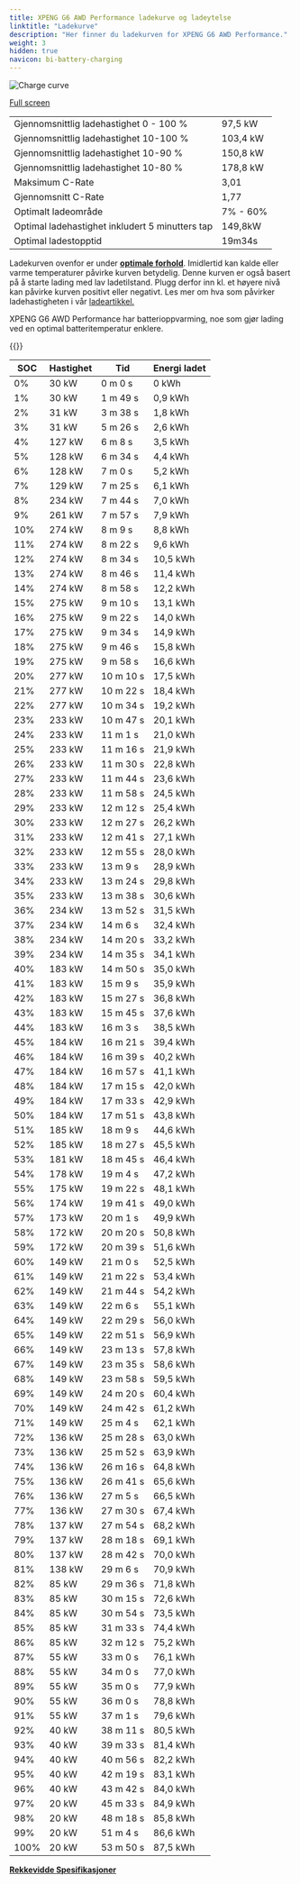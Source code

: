 ```yaml
---
title: XPENG G6 AWD Performance ladekurve og ladeytelse
linktitle: "Ladekurve"
description: "Her finner du ladekurven for XPENG G6 AWD Performance."
weight: 3
hidden: true
navicon: bi-battery-charging
---
```

<!-- markdownlint-disable MD033 -->
<img src="/images/models/xpeng/g6/g6_awd_performance/chargingcurve.svg" alt="Charge curve" class="img-fluid">

[Full screen](/images/models/xpeng/g6/g6_awd_performance/chargingcurve.svg)


<table class="table table-striped border">
<tbody>
<tr>
<td>Gjennomsnittlig ladehastighet 0 - 100 %</td><td>97,5 kW</td>
</tr>
<tr>
<td>Gjennomsnittlig ladehastighet 10-100 %</td><td>103,4 kW</td>
</tr>
<tr>
<td>Gjennomsnittlig ladehastighet 10-90 %</td><td>150,8 kW</td>
</tr>
<tr>
<td>Gjennomsnittlig ladehastighet 10-80 %</td><td>178,8 kW</td>
</tr>
<tr>
<td>Maksimum C-Rate</td><td>3,01</td>
</tr>
<tr>
<td>Gjennomsnitt C-Rate</td><td>1,77</td>
</tr>
<tr>
<td>Optimalt ladeområde</td><td>7% - 60%</td>
</tr>
<tr>
<td>Optimal ladehastighet inkludert 5 minutters tap</td><td>149,8kW</td>
</tr>
<tr>
<td>Optimal ladestopptid</td><td>19m34s</td>
</tr>
</tbody>
</table>


Ladekurven ovenfor er under **[optimale forhold](../../../../../technology/battery/charging/#temperatur)**. Imidlertid kan kalde eller varme temperaturer påvirke kurven betydelig. Denne kurven er også basert på å starte lading med lav ladetilstand. Plugg derfor inn kl. et høyere nivå kan påvirke kurven positivt eller negativt. Les mer om hva som påvirker ladehastigheten i vår [ladeartikkel.](../../../../../technology/battery/charging/)


XPENG G6 AWD Performance har batterioppvarming, noe som gjør lading ved en optimal batteritemperatur enklere.


{{<evkxdisplayaddarticle />}}
<table class="table table-striped border">
<thead>
<tr><th>SOC</th><th>Hastighet</th><th>Tid</th><th>Energi ladet</th></tr>
</thead>
<tbody>
<tr>
<td>0%</td><td>30 kW</td><td> 0 m 0 s </td><td>0 kWh </td>
</tr>
<tr>
<td>1%</td><td>30 kW</td><td> 1 m 49 s </td><td>0,9 kWh </td>
</tr>
<tr>
<td>2%</td><td>31 kW</td><td> 3 m 38 s </td><td>1,8 kWh </td>
</tr>
<tr>
<td>3%</td><td>31 kW</td><td> 5 m 26 s </td><td>2,6 kWh </td>
</tr>
<tr>
<td>4%</td><td>127 kW</td><td> 6 m 8 s </td><td>3,5 kWh </td>
</tr>
<tr>
<td>5%</td><td>128 kW</td><td> 6 m 34 s </td><td>4,4 kWh </td>
</tr>
<tr>
<td>6%</td><td>128 kW</td><td> 7 m 0 s </td><td>5,2 kWh </td>
</tr>
<tr>
<td>7%</td><td>129 kW</td><td> 7 m 25 s </td><td>6,1 kWh </td>
</tr>
<tr>
<td>8%</td><td>234 kW</td><td> 7 m 44 s </td><td>7,0 kWh </td>
</tr>
<tr>
<td>9%</td><td>261 kW</td><td> 7 m 57 s </td><td>7,9 kWh </td>
</tr>
<tr>
<td>10%</td><td>274 kW</td><td> 8 m 9 s </td><td>8,8 kWh </td>
</tr>
<tr>
<td>11%</td><td>274 kW</td><td> 8 m 22 s </td><td>9,6 kWh </td>
</tr>
<tr>
<td>12%</td><td>274 kW</td><td> 8 m 34 s </td><td>10,5 kWh </td>
</tr>
<tr>
<td>13%</td><td>274 kW</td><td> 8 m 46 s </td><td>11,4 kWh </td>
</tr>
<tr>
<td>14%</td><td>274 kW</td><td> 8 m 58 s </td><td>12,2 kWh </td>
</tr>
<tr>
<td>15%</td><td>275 kW</td><td> 9 m 10 s </td><td>13,1 kWh </td>
</tr>
<tr>
<td>16%</td><td>275 kW</td><td> 9 m 22 s </td><td>14,0 kWh </td>
</tr>
<tr>
<td>17%</td><td>275 kW</td><td> 9 m 34 s </td><td>14,9 kWh </td>
</tr>
<tr>
<td>18%</td><td>275 kW</td><td> 9 m 46 s </td><td>15,8 kWh </td>
</tr>
<tr>
<td>19%</td><td>275 kW</td><td> 9 m 58 s </td><td>16,6 kWh </td>
</tr>
<tr>
<td>20%</td><td>277 kW</td><td> 10 m 10 s </td><td>17,5 kWh </td>
</tr>
<tr>
<td>21%</td><td>277 kW</td><td> 10 m 22 s </td><td>18,4 kWh </td>
</tr>
<tr>
<td>22%</td><td>277 kW</td><td> 10 m 34 s </td><td>19,2 kWh </td>
</tr>
<tr>
<td>23%</td><td>233 kW</td><td> 10 m 47 s </td><td>20,1 kWh </td>
</tr>
<tr>
<td>24%</td><td>233 kW</td><td> 11 m 1 s </td><td>21,0 kWh </td>
</tr>
<tr>
<td>25%</td><td>233 kW</td><td> 11 m 16 s </td><td>21,9 kWh </td>
</tr>
<tr>
<td>26%</td><td>233 kW</td><td> 11 m 30 s </td><td>22,8 kWh </td>
</tr>
<tr>
<td>27%</td><td>233 kW</td><td> 11 m 44 s </td><td>23,6 kWh </td>
</tr>
<tr>
<td>28%</td><td>233 kW</td><td> 11 m 58 s </td><td>24,5 kWh </td>
</tr>
<tr>
<td>29%</td><td>233 kW</td><td> 12 m 12 s </td><td>25,4 kWh </td>
</tr>
<tr>
<td>30%</td><td>233 kW</td><td> 12 m 27 s </td><td>26,2 kWh </td>
</tr>
<tr>
<td>31%</td><td>233 kW</td><td> 12 m 41 s </td><td>27,1 kWh </td>
</tr>
<tr>
<td>32%</td><td>233 kW</td><td> 12 m 55 s </td><td>28,0 kWh </td>
</tr>
<tr>
<td>33%</td><td>233 kW</td><td> 13 m 9 s </td><td>28,9 kWh </td>
</tr>
<tr>
<td>34%</td><td>233 kW</td><td> 13 m 24 s </td><td>29,8 kWh </td>
</tr>
<tr>
<td>35%</td><td>233 kW</td><td> 13 m 38 s </td><td>30,6 kWh </td>
</tr>
<tr>
<td>36%</td><td>234 kW</td><td> 13 m 52 s </td><td>31,5 kWh </td>
</tr>
<tr>
<td>37%</td><td>234 kW</td><td> 14 m 6 s </td><td>32,4 kWh </td>
</tr>
<tr>
<td>38%</td><td>234 kW</td><td> 14 m 20 s </td><td>33,2 kWh </td>
</tr>
<tr>
<td>39%</td><td>234 kW</td><td> 14 m 35 s </td><td>34,1 kWh </td>
</tr>
<tr>
<td>40%</td><td>183 kW</td><td> 14 m 50 s </td><td>35,0 kWh </td>
</tr>
<tr>
<td>41%</td><td>183 kW</td><td> 15 m 9 s </td><td>35,9 kWh </td>
</tr>
<tr>
<td>42%</td><td>183 kW</td><td> 15 m 27 s </td><td>36,8 kWh </td>
</tr>
<tr>
<td>43%</td><td>183 kW</td><td> 15 m 45 s </td><td>37,6 kWh </td>
</tr>
<tr>
<td>44%</td><td>183 kW</td><td> 16 m 3 s </td><td>38,5 kWh </td>
</tr>
<tr>
<td>45%</td><td>184 kW</td><td> 16 m 21 s </td><td>39,4 kWh </td>
</tr>
<tr>
<td>46%</td><td>184 kW</td><td> 16 m 39 s </td><td>40,2 kWh </td>
</tr>
<tr>
<td>47%</td><td>184 kW</td><td> 16 m 57 s </td><td>41,1 kWh </td>
</tr>
<tr>
<td>48%</td><td>184 kW</td><td> 17 m 15 s </td><td>42,0 kWh </td>
</tr>
<tr>
<td>49%</td><td>184 kW</td><td> 17 m 33 s </td><td>42,9 kWh </td>
</tr>
<tr>
<td>50%</td><td>184 kW</td><td> 17 m 51 s </td><td>43,8 kWh </td>
</tr>
<tr>
<td>51%</td><td>185 kW</td><td> 18 m 9 s </td><td>44,6 kWh </td>
</tr>
<tr>
<td>52%</td><td>185 kW</td><td> 18 m 27 s </td><td>45,5 kWh </td>
</tr>
<tr>
<td>53%</td><td>181 kW</td><td> 18 m 45 s </td><td>46,4 kWh </td>
</tr>
<tr>
<td>54%</td><td>178 kW</td><td> 19 m 4 s </td><td>47,2 kWh </td>
</tr>
<tr>
<td>55%</td><td>175 kW</td><td> 19 m 22 s </td><td>48,1 kWh </td>
</tr>
<tr>
<td>56%</td><td>174 kW</td><td> 19 m 41 s </td><td>49,0 kWh </td>
</tr>
<tr>
<td>57%</td><td>173 kW</td><td> 20 m 1 s </td><td>49,9 kWh </td>
</tr>
<tr>
<td>58%</td><td>172 kW</td><td> 20 m 20 s </td><td>50,8 kWh </td>
</tr>
<tr>
<td>59%</td><td>172 kW</td><td> 20 m 39 s </td><td>51,6 kWh </td>
</tr>
<tr>
<td>60%</td><td>149 kW</td><td> 21 m 0 s </td><td>52,5 kWh </td>
</tr>
<tr>
<td>61%</td><td>149 kW</td><td> 21 m 22 s </td><td>53,4 kWh </td>
</tr>
<tr>
<td>62%</td><td>149 kW</td><td> 21 m 44 s </td><td>54,2 kWh </td>
</tr>
<tr>
<td>63%</td><td>149 kW</td><td> 22 m 6 s </td><td>55,1 kWh </td>
</tr>
<tr>
<td>64%</td><td>149 kW</td><td> 22 m 29 s </td><td>56,0 kWh </td>
</tr>
<tr>
<td>65%</td><td>149 kW</td><td> 22 m 51 s </td><td>56,9 kWh </td>
</tr>
<tr>
<td>66%</td><td>149 kW</td><td> 23 m 13 s </td><td>57,8 kWh </td>
</tr>
<tr>
<td>67%</td><td>149 kW</td><td> 23 m 35 s </td><td>58,6 kWh </td>
</tr>
<tr>
<td>68%</td><td>149 kW</td><td> 23 m 58 s </td><td>59,5 kWh </td>
</tr>
<tr>
<td>69%</td><td>149 kW</td><td> 24 m 20 s </td><td>60,4 kWh </td>
</tr>
<tr>
<td>70%</td><td>149 kW</td><td> 24 m 42 s </td><td>61,2 kWh </td>
</tr>
<tr>
<td>71%</td><td>149 kW</td><td> 25 m 4 s </td><td>62,1 kWh </td>
</tr>
<tr>
<td>72%</td><td>136 kW</td><td> 25 m 28 s </td><td>63,0 kWh </td>
</tr>
<tr>
<td>73%</td><td>136 kW</td><td> 25 m 52 s </td><td>63,9 kWh </td>
</tr>
<tr>
<td>74%</td><td>136 kW</td><td> 26 m 16 s </td><td>64,8 kWh </td>
</tr>
<tr>
<td>75%</td><td>136 kW</td><td> 26 m 41 s </td><td>65,6 kWh </td>
</tr>
<tr>
<td>76%</td><td>136 kW</td><td> 27 m 5 s </td><td>66,5 kWh </td>
</tr>
<tr>
<td>77%</td><td>136 kW</td><td> 27 m 30 s </td><td>67,4 kWh </td>
</tr>
<tr>
<td>78%</td><td>137 kW</td><td> 27 m 54 s </td><td>68,2 kWh </td>
</tr>
<tr>
<td>79%</td><td>137 kW</td><td> 28 m 18 s </td><td>69,1 kWh </td>
</tr>
<tr>
<td>80%</td><td>137 kW</td><td> 28 m 42 s </td><td>70,0 kWh </td>
</tr>
<tr>
<td>81%</td><td>138 kW</td><td> 29 m 6 s </td><td>70,9 kWh </td>
</tr>
<tr>
<td>82%</td><td>85 kW</td><td> 29 m 36 s </td><td>71,8 kWh </td>
</tr>
<tr>
<td>83%</td><td>85 kW</td><td> 30 m 15 s </td><td>72,6 kWh </td>
</tr>
<tr>
<td>84%</td><td>85 kW</td><td> 30 m 54 s </td><td>73,5 kWh </td>
</tr>
<tr>
<td>85%</td><td>85 kW</td><td> 31 m 33 s </td><td>74,4 kWh </td>
</tr>
<tr>
<td>86%</td><td>85 kW</td><td> 32 m 12 s </td><td>75,2 kWh </td>
</tr>
<tr>
<td>87%</td><td>55 kW</td><td> 33 m 0 s </td><td>76,1 kWh </td>
</tr>
<tr>
<td>88%</td><td>55 kW</td><td> 34 m 0 s </td><td>77,0 kWh </td>
</tr>
<tr>
<td>89%</td><td>55 kW</td><td> 35 m 0 s </td><td>77,9 kWh </td>
</tr>
<tr>
<td>90%</td><td>55 kW</td><td> 36 m 0 s </td><td>78,8 kWh </td>
</tr>
<tr>
<td>91%</td><td>55 kW</td><td> 37 m 1 s </td><td>79,6 kWh </td>
</tr>
<tr>
<td>92%</td><td>40 kW</td><td> 38 m 11 s </td><td>80,5 kWh </td>
</tr>
<tr>
<td>93%</td><td>40 kW</td><td> 39 m 33 s </td><td>81,4 kWh </td>
</tr>
<tr>
<td>94%</td><td>40 kW</td><td> 40 m 56 s </td><td>82,2 kWh </td>
</tr>
<tr>
<td>95%</td><td>40 kW</td><td> 42 m 19 s </td><td>83,1 kWh </td>
</tr>
<tr>
<td>96%</td><td>40 kW</td><td> 43 m 42 s </td><td>84,0 kWh </td>
</tr>
<tr>
<td>97%</td><td>20 kW</td><td> 45 m 33 s </td><td>84,9 kWh </td>
</tr>
<tr>
<td>98%</td><td>20 kW</td><td> 48 m 18 s </td><td>85,8 kWh </td>
</tr>
<tr>
<td>99%</td><td>20 kW</td><td> 51 m 4 s </td><td>86,6 kWh </td>
</tr>
<tr>
<td>100%</td><td>20 kW</td><td> 53 m 50 s </td><td>87,5 kWh </td>
</tr>
</tbody>
</table>

<div class="mt-3 mb-3">
<a href="../rangeandconsumption/" class="text-decoration-none text-black">
<strong><i class="bi-arrow-left"></i> Rekkevidde </strong>
</a>
<a href="../specifications/" class="text-decoration-none text-black float-end">
<strong>Spesifikasjoner <i class="bi-arrow-right"></i></strong>
</a>
</div>
